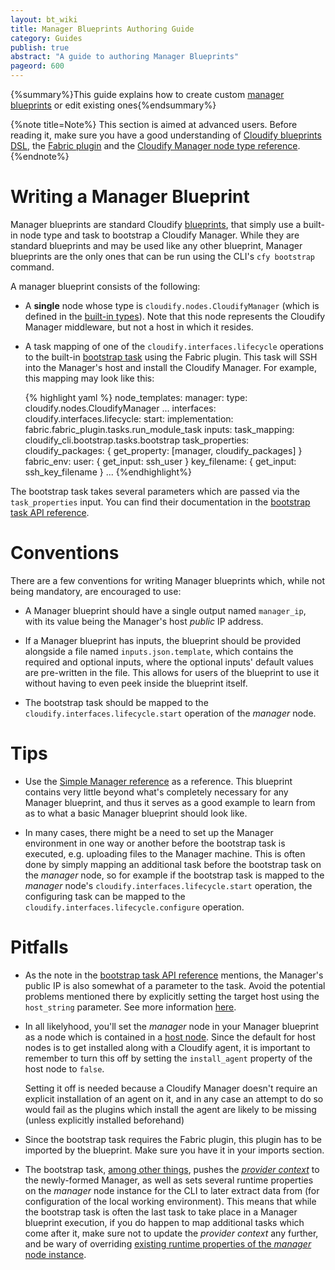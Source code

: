 ```yaml
---
layout: bt_wiki
title: Manager Blueprints Authoring Guide
category: Guides
publish: true
abstract: "A guide to authoring Manager Blueprints"
pageord: 600
---
```


{%summary%}This guide explains how to create custom [manager blueprints](reference-terminology.html#manager-blueprints) or edit existing ones{%endsummary%}


{%note title=Note%}
This section is aimed at advanced users. Before reading it, make sure you have a good understanding of [Cloudify blueprints DSL](guide-blueprint.html), the [Fabric plugin](plugin-fabric.html) and the [Cloudify Manager node type reference](reference-types.html).
{%endnote%}


# Writing a Manager Blueprint

Manager blueprints are standard Cloudify [blueprints](reference-terminology.html#blueprint), that simply use a built-in node type and task to bootstrap a Cloudify Manager. While they are standard blueprints and may be used like any other blueprint, Manager blueprints are the only ones that can be run using the CLI's `cfy bootstrap` command.

A manager blueprint consists of the following:

* A **single** node whose type is `cloudify.nodes.CloudifyManager` (which is defined in the [built-in types](reference-types.html#cloudifymanager-type)). Note that this node represents the Cloudify Manager middleware, but not a host in which it resides.

* A task mapping of one of the `cloudify.interfaces.lifecycle` operations to the built-in [bootstrap task](reference-bootstrap-task.html) using the Fabric plugin. This task will SSH into the Manager's host and install the Cloudify Manager.
  For example, this mapping may look like this:

  {% highlight yaml %}
  node_templates:
    manager:
      type: cloudify.nodes.CloudifyManager
      ...
      interfaces:
        cloudify.interfaces.lifecycle:
          start:
            implementation: fabric.fabric_plugin.tasks.run_module_task
            inputs:
              task_mapping: cloudify_cli.bootstrap.tasks.bootstrap
              task_properties:
                cloudify_packages: { get_property: [manager, cloudify_packages] }         
              fabric_env:
                user: { get_input: ssh_user }
                key_filename: { get_input: ssh_key_filename }
      ...
  {%endhighlight%}
  

The bootstrap task takes several parameters which are passed via the `task_properties` input. You can find their documentation in the [bootstrap task API reference](reference-bootstrap-task.html#api).



# Conventions

There are a few conventions for writing Manager blueprints which, while not being mandatory, are encouraged to use:

* A Manager blueprint should have a single output named `manager_ip`, with its value being the Manager's host *public* IP address.

* If a Manager blueprint has inputs, the blueprint should be provided alongside a file named `inputs.json.template`, which contains the required and optional inputs, where the optional inputs' default values are pre-written in the file. This allows for users of the blueprint to use it without having to even peek inside the blueprint itself.

* The bootstrap task should be mapped to the `cloudify.interfaces.lifecycle.start` operation of the *manager* node.



# Tips

* Use the [Simple Manager reference](reference-simple-manager.html) as a reference. This blueprint contains very little beyond what's completely necessary for any Manager blueprint, and thus it serves as a good example to learn from as to what a basic Manager blueprint should look like.

* In many cases, there might be a need to set up the Manager environment in one way or another before the bootstrap task is executed, e.g. uploading files to the Manager machine. This is often done by simply mapping an additional task before the bootstrap task on the *manager* node, so for example if the bootstrap task is mapped to the *manager* node's `cloudify.interfaces.lifecycle.start` operation, the configuring task can be mapped to the `cloudify.interfaces.lifecycle.configure` operation.



# Pitfalls

* As the note in the [bootstrap task API reference](reference-bootstrap-task.html#api) mentions, the Manager's public IP is also somewhat of a parameter to the task. Avoid the potential problems mentioned there by explicitly setting the target host using the `host_string` parameter. See more information [here](plugin-fabric.html#ssh-configuration).

* In all likelyhood, you'll set the *manager* node in your Manager blueprint as a node which is contained in a [host node](reference-terminology.html#host-node). Since the default for host nodes is to get installed along with a Cloudify agent, it is important to remember to turn this off by setting the `install_agent` property of the host node to `false`.

  Setting it off is needed because a Cloudify Manager doesn't require an explicit installation of an agent on it, and in any case an attempt to do so would fail as the plugins which install the agent are likely to be missing (unless explicitly installed beforehand)

* Since the bootstrap task requires the Fabric plugin, this plugin has to be imported by the blueprint. Make sure you have it in your imports section.

* The bootstrap task, [among other things](reference-bootstrap-task.html#overview), pushes the [*provider context*](reference-terminology.html#provider-context) to the newly-formed Manager, as well as sets several runtime properties on the *manager* node instance for the CLI to later extract data from (for configuration of the local working environment). This means that while the bootstrap task is often the last task to take place in a Manager blueprint execution, if you do happen to map additional tasks which come after it, make sure not to update the *provider context* any further, and be wary of overriding [existing runtime properties of the *manager* node instance](reference-bootstrap-task.html#internals).
